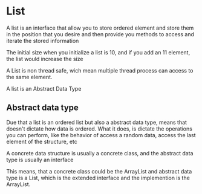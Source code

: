 # List

A list is an interface  that allow  you to store ordered element and store them in the position that you desire
and then provide you methods to access and iterate the stored information

The initial size when you initialize a list is 10, and if you add an 11 element, the list would increase the size

A List is non thread safe, wich mean multiple thread process can access to the same element.

A list is an Abstract Data Type

## Abstract data type

Due that a list is an ordered list but also a abstract data type, means that doesn't dictate how data is ordered.
What it does, is dictate the operations you can perform, like the behavior of access a random data, access the last 
element of the structure, etc

A concrete data structure is usually a concrete class, and the abstract data type is usually an interface

This means, that a concrete class could be the ArrayList and abstract data type is a List, which is the extended interface and the implemention is the ArrayList.


